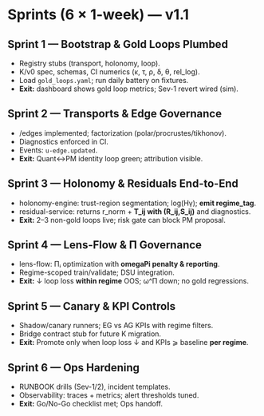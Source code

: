 # Sprints (6 × 1-week) — v1.1

## Sprint 1 — Bootstrap & Gold Loops Plumbed
- Registry stubs (transport, holonomy, loop).
- K/v0 spec, schemas, CI numerics (κ, τ, ρ, δ, θ, rel_log).
- Load `gold_loops.yaml`; run daily battery on fixtures.
- **Exit:** dashboard shows gold loop metrics; Sev-1 revert wired (sim).

## Sprint 2 — Transports & Edge Governance
- /edges implemented; factorization (polar/procrustes/tikhonov).
- Diagnostics enforced in CI.
- Events: `u-edge.updated`.
- **Exit:** Quant↔PM identity loop green; attribution visible.

## Sprint 3 — Holonomy & Residuals End-to-End
- holonomy-engine: trust-region segmentation; log(Hγ); **emit regime_tag**.
- residual-service: returns r_norm + **T_ij with (R_ij,S_ij)** and diagnostics.
- **Exit:** 2–3 non-gold loops live; risk gate can block PM proposal.

## Sprint 4 — Lens-Flow & Π Governance
- lens-flow: Πᵢ optimization with **omegaPi penalty & reporting**.
- Regime-scoped train/validate; DSU integration.
- **Exit:** ↓ loop loss **within regime** OOS; ω^Π down; no gold regressions.

## Sprint 5 — Canary & KPI Controls
- Shadow/canary runners; EG vs AG KPIs with regime filters.
- Bridge contract stub for future K migration.
- **Exit:** Promote only when loop loss ↓ and KPIs ⩾ baseline **per regime**.

## Sprint 6 — Ops Hardening
- RUNBOOK drills (Sev-1/2), incident templates.
- Observability: traces + metrics; alert thresholds tuned.
- **Exit:** Go/No-Go checklist met; Ops handoff.
